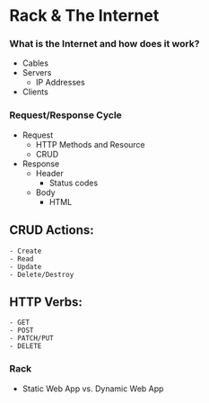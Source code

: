 # Rack & The Internet

### What is the Internet and how does it work?

- Cables
- Servers
  - IP Addresses
- Clients

### Request/Response Cycle

- Request
  - HTTP Methods and Resource
  - CRUD
- Response
  - Header
    - Status codes
  - Body
    - HTML

## CRUD Actions:

    - Create
    - Read
    - Update
    - Delete/Destroy

## HTTP Verbs:

    - GET
    - POST
    - PATCH/PUT
    - DELETE

### Rack

- Static Web App vs. Dynamic Web App
